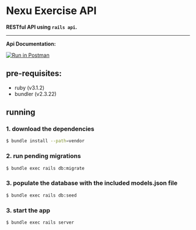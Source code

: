 # Nexu Exercise API
**RESTful API using `rails api`.**

***

**Api Documentation:**

[![Run in Postman](https://run.pstmn.io/button.svg)](https://app.getpostman.com/run-collection/1a9b61b61f552c91f03f?action=collection%2Fimport)

## pre-requisites:
- ruby (v3.1.2)
- bundler (v2.3.22)

## running
### 1. download the dependencies
```bash
$ bundle install --path=vendor
```

### 2. run pending migrations
```bash
$ bundle exec rails db:migrate
```

### 3. populate the database with the included models.json file
```bash
$ bundle exec rails db:seed
```

### 3. start the app
```bash
$ bundle exec rails server
```
